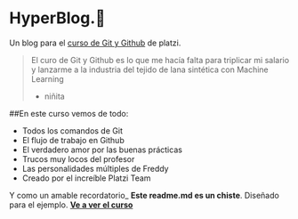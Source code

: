 # HyperBlog.💞
Un blog para el [curso de Git y Github](https://platzi.com/cursos/git-github/ "curso de Git y Github") de platzi.
>El curo de Git y Github es lo que me hacía falta para triplicar mi salario y lanzarme a la industria del tejido de lana sintética con Machine Learning
> - niñita

##En este curso vemos de todo:
* Todos los comandos de Git
* El flujo de trabajo en Github
* El verdadero amor por las buenas prácticas
* Trucos muy locos del profesor
* Las personalidades múltiples de Freddy
* Creado por el increíble Platzi Team

Y como un amable recordatorio_ **Este readme.md es un chiste**. Diseñado para el ejemplo. [**Ve a ver el curso**](https://platzi.com/cursos/git-github/ "Ve a ver el curso")